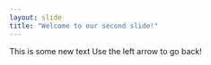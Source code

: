 ```yaml
---
layout: slide
title: "Welcome to our second slide!"
---
```

This is some new text
Use the left arrow to go back!
